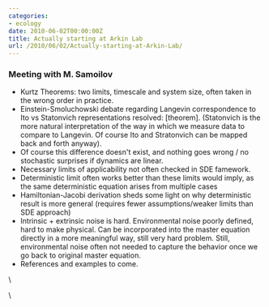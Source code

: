 ```yaml
---
categories:
- ecology
date: 2010-06-02T00:00:00Z
title: Actually starting at Arkin Lab
url: /2010/06/02/Actually-starting-at-Arkin-Lab/
---
```


### Meeting with M. Samoilov

-   Kurtz Theorems: two limits, timescale and system size, often taken
    in the wrong order in practice.
-   Einstein-Smoluchowski debate regarding Langevin correspondence to
    Ito vs Statonvich representations resolved: [theorem]. (Statonvich
    is the more natural interpretation of the way in which we measure
    data to compare to Langevin. Of course Ito and Stratonvich can be
    mapped back and forth anyway).
-   Of course this difference doesn't exist, and nothing goes wrong / no
    stochastic surprises if dynamics are linear.
-   Necessary limits of applicability not often checked in SDE famework.
-   Deterministic limit often works better than these limits would
    imply, as the same deterministic equation arises from multiple cases
-   Hamiltonian-Jacobi derivation sheds some light on why deterministic
    result is more general (requires fewer assumptions/weaker limits
    than SDE approach)
-   Intrinsic + extrinsic noise is hard. Environmental noise poorly
    defined, hard to make physical. Can be incorporated into the master
    equation directly in a more meaningful way, still very hard problem.
    Still, environmental noise often not needed to capture the behavior
    once we go back to original master equation.
-   References and examples to come.

\

\


